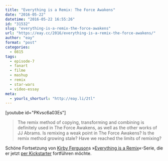 ```yaml
---
title: "Everything is a Remix: The Force Awakens"
date: "2016-05-22"
datetime: "2016-05-22 16:55:26"
id: "31532"
slug: "everything-is-a-remix-the-force-awakens"
url: "https://eay.cc/2016/everything-is-a-remix-the-force-awakens/"
author: "eay"
format: "post"
categories:
  - 0815
tags:
  - episode-7
  - fanart
  - filme
  - mashup
  - remix
  - star-wars
  - video-essay
meta:
  - yourls_shorturl: "http://eay.li/2tl"
---
```


\[youtube id="PKvsc6a03Es"\]

> The remix method of copying, transforming and combining is definitely used in The Force Awakens, as well as the other works of JJ Abrams. Is remixing a weak point in The Force Awakens? Is the remix method growing stale? Have we reached the limits of remixing?

Schöne Fortsetzung von [Kirby Ferguson](http://www.kirbyferguson.com/)s »[Everything is a Remix](http://everythingisaremix.info/watch-the-series/)«-Serie, die er jetzt [per Kickstarter](https://www.kickstarter.com/projects/kirby/everything-is-a-remix-star-wars-edition) fortführen möchte.
